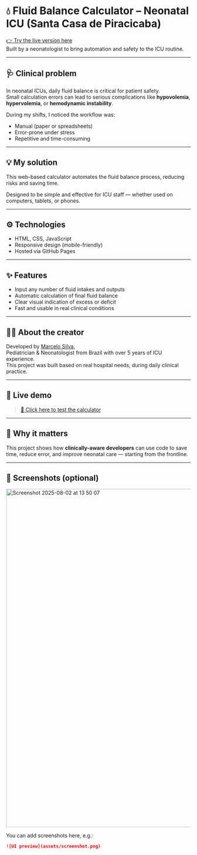 # 💧 Fluid Balance Calculator – Neonatal ICU (Santa Casa de Piracicaba)

[👉 Try the live version here](https://marcelosilva2604.github.io/calculadora-santacasapiracicaba/)  
Built by a neonatologist to bring automation and safety to the ICU routine.

---

## 🩺 Clinical problem

In neonatal ICUs, daily fluid balance is critical for patient safety.  
Small calculation errors can lead to serious complications like **hypovolemia**, **hypervolemia**, or **hemodynamic instability**.

During my shifts, I noticed the workflow was:
- Manual (paper or spreadsheets)
- Error-prone under stress
- Repetitive and time-consuming

---

## 💡 My solution

This web-based calculator automates the fluid balance process, reducing risks and saving time.

Designed to be simple and effective for ICU staff — whether used on computers, tablets, or phones.

---

## ⚙️ Technologies

- HTML, CSS, JavaScript
- Responsive design (mobile-friendly)
- Hosted via GitHub Pages

---

## ✨ Features

- Input any number of fluid intakes and outputs
- Automatic calculation of final fluid balance
- Clear visual indication of excess or deficit
- Fast and usable in real clinical conditions

---

## 👨‍⚕️ About the creator

Developed by [Marcelo Silva](https://www.linkedin.com/in/marcelocarvalhosilva),  
Pediatrician & Neonatologist from Brazil with over 5 years of ICU experience.  
This project was built based on real hospital needs, during daily clinical practice.

---

## 🚀 Live demo

> [🔗 Click here to test the calculator](https://marcelosilva2604.github.io/calculadora-santacasapiracicaba/)

---

## 🧠 Why it matters

This project shows how **clinically-aware developers** can use code to save time, reduce error, and improve neonatal care — starting from the frontline.

---

## 📸 Screenshots (optional)
<img width="1895" height="920" alt="Screenshot 2025-08-02 at 13 50 07" src="https://github.com/user-attachments/assets/5b5bb724-353f-4b69-8ea1-d51e200b2424" />

You can add screenshots here, e.g.:

```md
![UI preview](assets/screenshot.png) 

